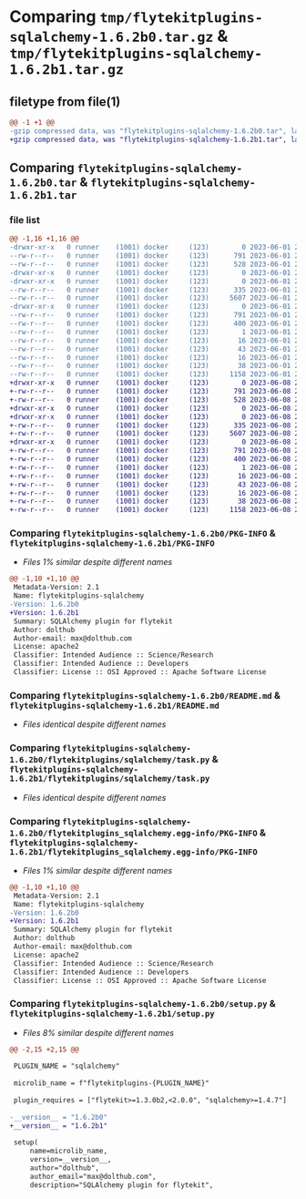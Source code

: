 # Comparing `tmp/flytekitplugins-sqlalchemy-1.6.2b0.tar.gz` & `tmp/flytekitplugins-sqlalchemy-1.6.2b1.tar.gz`

## filetype from file(1)

```diff
@@ -1 +1 @@
-gzip compressed data, was "flytekitplugins-sqlalchemy-1.6.2b0.tar", last modified: Thu Jun  1 20:42:00 2023, max compression
+gzip compressed data, was "flytekitplugins-sqlalchemy-1.6.2b1.tar", last modified: Thu Jun  8 23:49:53 2023, max compression
```

## Comparing `flytekitplugins-sqlalchemy-1.6.2b0.tar` & `flytekitplugins-sqlalchemy-1.6.2b1.tar`

### file list

```diff
@@ -1,16 +1,16 @@
-drwxr-xr-x   0 runner    (1001) docker     (123)        0 2023-06-01 20:42:00.983907 flytekitplugins-sqlalchemy-1.6.2b0/
--rw-r--r--   0 runner    (1001) docker     (123)      791 2023-06-01 20:42:00.983907 flytekitplugins-sqlalchemy-1.6.2b0/PKG-INFO
--rw-r--r--   0 runner    (1001) docker     (123)      528 2023-06-01 20:41:31.000000 flytekitplugins-sqlalchemy-1.6.2b0/README.md
-drwxr-xr-x   0 runner    (1001) docker     (123)        0 2023-06-01 20:42:00.983907 flytekitplugins-sqlalchemy-1.6.2b0/flytekitplugins/
-drwxr-xr-x   0 runner    (1001) docker     (123)        0 2023-06-01 20:42:00.983907 flytekitplugins-sqlalchemy-1.6.2b0/flytekitplugins/sqlalchemy/
--rw-r--r--   0 runner    (1001) docker     (123)      335 2023-06-01 20:41:31.000000 flytekitplugins-sqlalchemy-1.6.2b0/flytekitplugins/sqlalchemy/__init__.py
--rw-r--r--   0 runner    (1001) docker     (123)     5607 2023-06-01 20:41:31.000000 flytekitplugins-sqlalchemy-1.6.2b0/flytekitplugins/sqlalchemy/task.py
-drwxr-xr-x   0 runner    (1001) docker     (123)        0 2023-06-01 20:42:00.983907 flytekitplugins-sqlalchemy-1.6.2b0/flytekitplugins_sqlalchemy.egg-info/
--rw-r--r--   0 runner    (1001) docker     (123)      791 2023-06-01 20:42:00.000000 flytekitplugins-sqlalchemy-1.6.2b0/flytekitplugins_sqlalchemy.egg-info/PKG-INFO
--rw-r--r--   0 runner    (1001) docker     (123)      400 2023-06-01 20:42:00.000000 flytekitplugins-sqlalchemy-1.6.2b0/flytekitplugins_sqlalchemy.egg-info/SOURCES.txt
--rw-r--r--   0 runner    (1001) docker     (123)        1 2023-06-01 20:42:00.000000 flytekitplugins-sqlalchemy-1.6.2b0/flytekitplugins_sqlalchemy.egg-info/dependency_links.txt
--rw-r--r--   0 runner    (1001) docker     (123)       16 2023-06-01 20:42:00.000000 flytekitplugins-sqlalchemy-1.6.2b0/flytekitplugins_sqlalchemy.egg-info/namespace_packages.txt
--rw-r--r--   0 runner    (1001) docker     (123)       43 2023-06-01 20:42:00.000000 flytekitplugins-sqlalchemy-1.6.2b0/flytekitplugins_sqlalchemy.egg-info/requires.txt
--rw-r--r--   0 runner    (1001) docker     (123)       16 2023-06-01 20:42:00.000000 flytekitplugins-sqlalchemy-1.6.2b0/flytekitplugins_sqlalchemy.egg-info/top_level.txt
--rw-r--r--   0 runner    (1001) docker     (123)       38 2023-06-01 20:42:00.983907 flytekitplugins-sqlalchemy-1.6.2b0/setup.cfg
--rw-r--r--   0 runner    (1001) docker     (123)     1158 2023-06-01 20:41:50.000000 flytekitplugins-sqlalchemy-1.6.2b0/setup.py
+drwxr-xr-x   0 runner    (1001) docker     (123)        0 2023-06-08 23:49:53.811285 flytekitplugins-sqlalchemy-1.6.2b1/
+-rw-r--r--   0 runner    (1001) docker     (123)      791 2023-06-08 23:49:53.811285 flytekitplugins-sqlalchemy-1.6.2b1/PKG-INFO
+-rw-r--r--   0 runner    (1001) docker     (123)      528 2023-06-08 23:49:15.000000 flytekitplugins-sqlalchemy-1.6.2b1/README.md
+drwxr-xr-x   0 runner    (1001) docker     (123)        0 2023-06-08 23:49:53.807285 flytekitplugins-sqlalchemy-1.6.2b1/flytekitplugins/
+drwxr-xr-x   0 runner    (1001) docker     (123)        0 2023-06-08 23:49:53.811285 flytekitplugins-sqlalchemy-1.6.2b1/flytekitplugins/sqlalchemy/
+-rw-r--r--   0 runner    (1001) docker     (123)      335 2023-06-08 23:49:15.000000 flytekitplugins-sqlalchemy-1.6.2b1/flytekitplugins/sqlalchemy/__init__.py
+-rw-r--r--   0 runner    (1001) docker     (123)     5607 2023-06-08 23:49:15.000000 flytekitplugins-sqlalchemy-1.6.2b1/flytekitplugins/sqlalchemy/task.py
+drwxr-xr-x   0 runner    (1001) docker     (123)        0 2023-06-08 23:49:53.811285 flytekitplugins-sqlalchemy-1.6.2b1/flytekitplugins_sqlalchemy.egg-info/
+-rw-r--r--   0 runner    (1001) docker     (123)      791 2023-06-08 23:49:53.000000 flytekitplugins-sqlalchemy-1.6.2b1/flytekitplugins_sqlalchemy.egg-info/PKG-INFO
+-rw-r--r--   0 runner    (1001) docker     (123)      400 2023-06-08 23:49:53.000000 flytekitplugins-sqlalchemy-1.6.2b1/flytekitplugins_sqlalchemy.egg-info/SOURCES.txt
+-rw-r--r--   0 runner    (1001) docker     (123)        1 2023-06-08 23:49:53.000000 flytekitplugins-sqlalchemy-1.6.2b1/flytekitplugins_sqlalchemy.egg-info/dependency_links.txt
+-rw-r--r--   0 runner    (1001) docker     (123)       16 2023-06-08 23:49:53.000000 flytekitplugins-sqlalchemy-1.6.2b1/flytekitplugins_sqlalchemy.egg-info/namespace_packages.txt
+-rw-r--r--   0 runner    (1001) docker     (123)       43 2023-06-08 23:49:53.000000 flytekitplugins-sqlalchemy-1.6.2b1/flytekitplugins_sqlalchemy.egg-info/requires.txt
+-rw-r--r--   0 runner    (1001) docker     (123)       16 2023-06-08 23:49:53.000000 flytekitplugins-sqlalchemy-1.6.2b1/flytekitplugins_sqlalchemy.egg-info/top_level.txt
+-rw-r--r--   0 runner    (1001) docker     (123)       38 2023-06-08 23:49:53.811285 flytekitplugins-sqlalchemy-1.6.2b1/setup.cfg
+-rw-r--r--   0 runner    (1001) docker     (123)     1158 2023-06-08 23:49:38.000000 flytekitplugins-sqlalchemy-1.6.2b1/setup.py
```

### Comparing `flytekitplugins-sqlalchemy-1.6.2b0/PKG-INFO` & `flytekitplugins-sqlalchemy-1.6.2b1/PKG-INFO`

 * *Files 1% similar despite different names*

```diff
@@ -1,10 +1,10 @@
 Metadata-Version: 2.1
 Name: flytekitplugins-sqlalchemy
-Version: 1.6.2b0
+Version: 1.6.2b1
 Summary: SQLAlchemy plugin for flytekit
 Author: dolthub
 Author-email: max@dolthub.com
 License: apache2
 Classifier: Intended Audience :: Science/Research
 Classifier: Intended Audience :: Developers
 Classifier: License :: OSI Approved :: Apache Software License
```

### Comparing `flytekitplugins-sqlalchemy-1.6.2b0/README.md` & `flytekitplugins-sqlalchemy-1.6.2b1/README.md`

 * *Files identical despite different names*

### Comparing `flytekitplugins-sqlalchemy-1.6.2b0/flytekitplugins/sqlalchemy/task.py` & `flytekitplugins-sqlalchemy-1.6.2b1/flytekitplugins/sqlalchemy/task.py`

 * *Files identical despite different names*

### Comparing `flytekitplugins-sqlalchemy-1.6.2b0/flytekitplugins_sqlalchemy.egg-info/PKG-INFO` & `flytekitplugins-sqlalchemy-1.6.2b1/flytekitplugins_sqlalchemy.egg-info/PKG-INFO`

 * *Files 1% similar despite different names*

```diff
@@ -1,10 +1,10 @@
 Metadata-Version: 2.1
 Name: flytekitplugins-sqlalchemy
-Version: 1.6.2b0
+Version: 1.6.2b1
 Summary: SQLAlchemy plugin for flytekit
 Author: dolthub
 Author-email: max@dolthub.com
 License: apache2
 Classifier: Intended Audience :: Science/Research
 Classifier: Intended Audience :: Developers
 Classifier: License :: OSI Approved :: Apache Software License
```

### Comparing `flytekitplugins-sqlalchemy-1.6.2b0/setup.py` & `flytekitplugins-sqlalchemy-1.6.2b1/setup.py`

 * *Files 8% similar despite different names*

```diff
@@ -2,15 +2,15 @@
 
 PLUGIN_NAME = "sqlalchemy"
 
 microlib_name = f"flytekitplugins-{PLUGIN_NAME}"
 
 plugin_requires = ["flytekit>=1.3.0b2,<2.0.0", "sqlalchemy>=1.4.7"]
 
-__version__ = "1.6.2b0"
+__version__ = "1.6.2b1"
 
 setup(
     name=microlib_name,
     version=__version__,
     author="dolthub",
     author_email="max@dolthub.com",
     description="SQLAlchemy plugin for flytekit",
```

